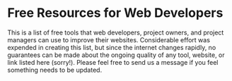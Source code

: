 # Free Resources for Web Developers
This is a list of free tools that web developers, project owners, and project managers can use to improve their websites. Considerable effort was expended in creating this list, but since the internet changes rapidly, no guarantees can be made about the ongoing quality of any tool, website, or link listed here (sorry!). Please feel free to send us a message if you feel something needs to be updated.
